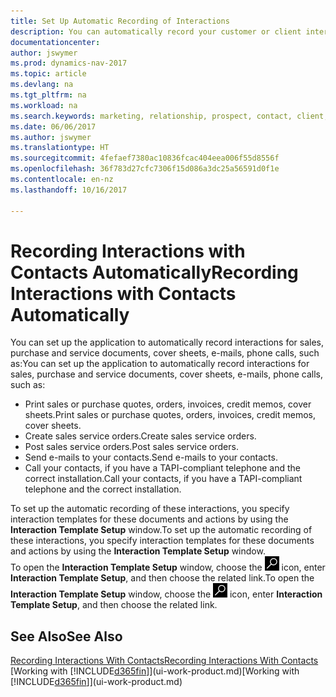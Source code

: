 ```yaml
---
title: Set Up Automatic Recording of Interactions
description: You can automatically record your customer or client interactions, for example, for sales, purchase and service documents or phone calls.
documentationcenter: 
author: jswymer
ms.prod: dynamics-nav-2017
ms.topic: article
ms.devlang: na
ms.tgt_pltfrm: na
ms.workload: na
ms.search.keywords: marketing, relationship, prospect, contact, client, customer
ms.date: 06/06/2017
ms.author: jswymer
ms.translationtype: HT
ms.sourcegitcommit: 4fefaef7380ac10836fcac404eea006f55d8556f
ms.openlocfilehash: 36f783d27cfc7306f15d086a3dc25a56591d0f1e
ms.contentlocale: en-nz
ms.lasthandoff: 10/16/2017

---
```

# <a name="recording-interactions-with-contacts-automatically"></a><span data-ttu-id="86bdd-103">Recording Interactions with Contacts Automatically</span><span class="sxs-lookup"><span data-stu-id="86bdd-103">Recording Interactions with Contacts Automatically</span></span>
<span data-ttu-id="86bdd-104">You can set up the application to automatically record interactions for sales, purchase and service documents, cover sheets, e-mails, phone calls, such as:</span><span class="sxs-lookup"><span data-stu-id="86bdd-104">You can set up the application to automatically record interactions for sales, purchase and service documents, cover sheets, e-mails, phone calls, such as:</span></span>

* <span data-ttu-id="86bdd-105">Print sales or purchase quotes, orders, invoices, credit memos, cover sheets.</span><span class="sxs-lookup"><span data-stu-id="86bdd-105">Print sales or purchase quotes, orders, invoices, credit memos, cover sheets.</span></span>
* <span data-ttu-id="86bdd-106">Create sales service orders.</span><span class="sxs-lookup"><span data-stu-id="86bdd-106">Create sales service orders.</span></span>
* <span data-ttu-id="86bdd-107">Post sales service orders.</span><span class="sxs-lookup"><span data-stu-id="86bdd-107">Post sales service orders.</span></span>
* <span data-ttu-id="86bdd-108">Send e-mails to your contacts.</span><span class="sxs-lookup"><span data-stu-id="86bdd-108">Send e-mails to your contacts.</span></span>
* <span data-ttu-id="86bdd-109">Call your contacts, if you have a TAPI-compliant telephone and the correct installation.</span><span class="sxs-lookup"><span data-stu-id="86bdd-109">Call your contacts, if you have a TAPI-compliant telephone and the correct installation.</span></span>

<span data-ttu-id="86bdd-110">To set up the automatic recording of these interactions, you specify interaction templates for these documents and actions by using the **Interaction Template Setup** window.</span><span class="sxs-lookup"><span data-stu-id="86bdd-110">To set up the automatic recording of these interactions, you specify interaction templates for these documents and actions by using the **Interaction Template Setup** window.</span></span>  
<span data-ttu-id="86bdd-111">To open the **Interaction Template Setup** window, choose the ![Search for Page or Report](media/ui-search/search_small.png "Search for Page or Report icon") icon, enter **Interaction Template Setup**, and then choose the related link.</span><span class="sxs-lookup"><span data-stu-id="86bdd-111">To open the **Interaction Template Setup** window, choose the ![Search for Page or Report](media/ui-search/search_small.png "Search for Page or Report icon") icon, enter **Interaction Template Setup**, and then choose the related link.</span></span>

## <a name="see-also"></a><span data-ttu-id="86bdd-112">See Also</span><span class="sxs-lookup"><span data-stu-id="86bdd-112">See Also</span></span>
[<span data-ttu-id="86bdd-113">Recording Interactions With Contacts</span><span class="sxs-lookup"><span data-stu-id="86bdd-113">Recording Interactions With Contacts</span></span>](marketing-interactions.md)  
<span data-ttu-id="86bdd-114">[Working with [!INCLUDE[d365fin](includes/d365fin_md.md)]](ui-work-product.md)</span><span class="sxs-lookup"><span data-stu-id="86bdd-114">[Working with [!INCLUDE[d365fin](includes/d365fin_md.md)]](ui-work-product.md)</span></span>  

